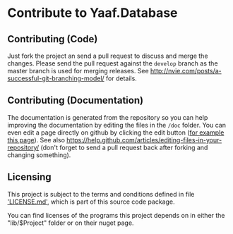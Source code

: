 ﻿# Contribute to Yaaf.Database

## Contributing (Code)

Just fork the project an send a pull request to discuss and merge the changes.
Please send the pull request against the `develop` branch as the master branch is used for merging releases.
See http://nvie.com/posts/a-successful-git-branching-model/ for details.

## Contributing (Documentation)

The documentation is generated from the repository so you can help improving the documentation by editing the files in the `/doc` folder.
You can even edit a page directly on github by clicking the edit button ([for example this page](https://github.com/matthid/Yaaf.Database/blob/develop/CONTRIBUTING.md)).
See also https://help.github.com/articles/editing-files-in-your-repository/ 
(don't forget to send a pull request back after forking and changing something).

## Licensing

This project is subject to the terms and conditions defined in file ['LICENSE.md'](https://github.com/matthid/Yaaf.Database/blob/develop/LICENSE.md), which is part of this source code package.

You can find licenses of the programs this project depends on in either the "lib/$Project" folder or on their nuget page.